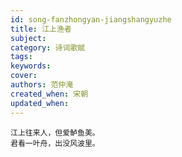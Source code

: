 ```yaml
---
id: song-fanzhongyan-jiangshangyuzhe
title: 江上渔者
subject: 
category: 诗词歌赋
tags: 
keywords: 
cover: 
authors: 范仲淹
created_when: 宋朝
updated_when: 
---
```


```
江上往来人，但爱鲈鱼美。
君看一叶舟，出没风波里。
```
